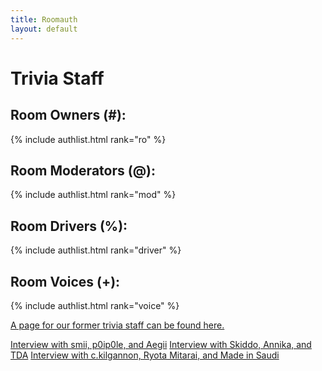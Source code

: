 ```yaml
---
title: Roomauth
layout: default
---
```


# Trivia Staff

## Room Owners (#):
{% include authlist.html rank="ro" %}
## Room Moderators (@):
{% include authlist.html rank="mod" %}
## Room Drivers (%):
{% include authlist.html rank="driver" %}
## Room Voices (+):
{% include authlist.html rank="voice" %}

[A page for our former trivia staff can be found here.](/former-staff.html)

[Interview with smii, p0ip0le, and Aegii](https://docs.google.com/document/d/1U-eSSwqaoIkgtgIs9TqVT3fFqDZcvAmlAqRSrl6m-GU)
[Interview with Skiddo, Annika, and TDA](https://docs.google.com/document/d/1lPfeYIwesp_DT5sCt0W9aTcGzN1IjDByy-xcZFP_MxI)
[Interview with c.kilgannon, Ryota Mitarai, and Made in Saudi](https://docs.google.com/document/d/1EAGY4a_d0up0c-CzdSSNb09AgvECyzZLKuz5rE-PWJo/edit?usp=sharing)
